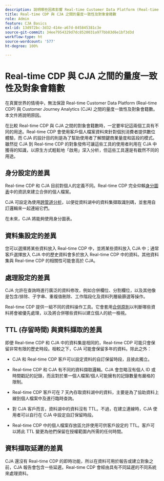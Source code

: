 ```yaml
---
description: 說明哪些因素影響 Real-time Customer Data Platform (Real-time CDP) 與 CJA 之間的量度一致性及對象會籍數。
title: Real-time CDP 與 CJA 之間的量度一致性及對象會籍數
role: Admin
feature: CJA Basics
exl-id: 13d972bc-3d32-414e-a67d-845845381c3e
source-git-commit: 34ee7954329d7dc8520031a977bb83d6e1bf3d3d
workflow-type: ht
source-wordcount: '577'
ht-degree: 100%

---
```



# Real-time CDP 與 CJA 之間的量度一致性及對象會籍數

在真實世界的情境中，無法保證 Real-time Customer Data Platform (Real-time CDP) 與 Customer Journey Analytics (CJA) 之間的量度一致性及對象會籍數。本文件將說明原因。

在比較 Real-time CDP 與 CJA 之間的對象會籍數時，一定要牢記這兩個工具有不同的用途。Real-time CDP 會使用客戶個人檔案資料來針對個別消費者提供數位體驗，而 CJA 的設計目的則是為了幫助使用者了解關鍵商業量度和區段的模式。雖然從 CJA 到 Real-time CDP 的對象發佈可讓這些工具的使用者利用在 CJA 中獲得的知識，以原生方式輕鬆地「啟用」深入分析，但這些工具還是有截然不同的用途。

## 身分設定的差異

Real-time CDP 和 CJA 目前對個人的定義不同。Real-time CDP 完全仰賴[身分圖表](https://experienceleague.adobe.com/docs/platform-learn/tutorials/identities/understanding-identity-and-identity-graphs.html?lang=zh-Hant)中的資訊來建立合併的個人檔案。

CJA 可設定為使用[跨管道分析](/help/cca/overview.md)，以便從資料湖中的資料集擷取識別碼，並套用自訂邏輯來一起連結它們。

在未來，CJA 將能夠使用身分圖表。

## 資料集設定的差異

您可以選擇將某些資料放入 Real-time CDP 中，並將某些資料放入 CJA 中；通常客戶選擇放入 CJA 中的歷史資料會多於放入 Real-time CDP 中的資料。其他資料集與 Real-time CDP 的相關性可能會高於 CJA。

## 處理設定的差異

CJA 允許在查詢時進行廣泛的資料修改，例如合併欄位、分割欄位，以及其他像是包含/排除、子字串、重複值刪除、工作階段化及資料列層級篩選等操作。

Real-time CDP 提供一組不同的資料操作工具。它會套用[合併原則](https://experienceleague.adobe.com/docs/experience-platform/profile/merge-policies/overview.html?lang=zh-Hant)以判斷哪些資料將會被優先處理，以及將合併哪些資料以建立個人的統一檢視。

## TTL (存留時間) 與資料擷取的差異

即便 Real-time CDP 和 CJA 中的資料集是相同的，Real-time CDP 可能只會保留非常有限的歷史時段。相較之下，CJA 可能會保留多年的資料。除此之外：

* CJA 和 Real-time CDP 客戶可以設定資料的自訂保留時段，且彼此獨立。

* Real-time CDP 和 CJA 有不同的資料擷取邏輯。CJA 會忽略沒有個人 ID 或時間戳記的記錄，而且對於單一個人檔案/個人可能擁有的記錄數量有嚴格的限制。

* Real-time CDP 客戶可在 7 天內存取資料湖中的資料，主要是為了協助資料上線到個人檔案中及進行臨時查詢。

* 對 CJA 客戶而言，資料湖中的資料沒有 TTL。不過，在建立連線時，CJA 使用者可以自行在 CJA 中設定自訂保留時段。

* Real-time CDP 中的個人檔案存放區允許使用可供客戶設定的 TTL。客戶可以將此 TTL 變更為他們保留在授權範圍內所需的任何時間。

## 資料擷取延遲的差異

CJA 還沒有 Real-time CDP 的即時功能，所以在資料可用於報告或建立對象之前，CJA 報告會包含一些延遲。Real-time CDP 會經由具有不同延遲的不同系統來處理資料。
